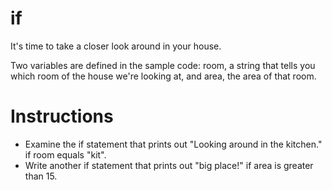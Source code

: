 # if
It's time to take a closer look around in your house.

Two variables are defined in the sample code: room, a string that tells you which room of the house we're looking at, and area, the area of that room.

# Instructions 

- Examine the if statement that prints out "Looking around in the kitchen." if room equals "kit".
- Write another if statement that prints out "big place!" if area is greater than 15.
